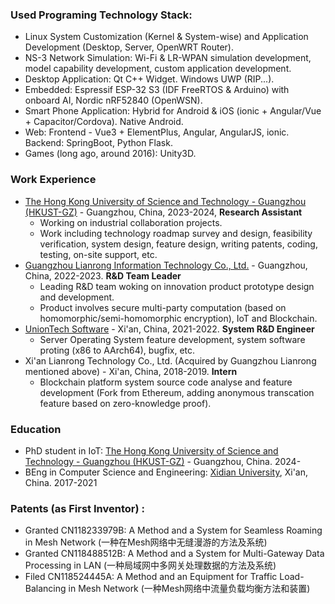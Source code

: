 ### Used Programing Technology Stack:
- Linux System Customization (Kernel & System-wise) and Application Development (Desktop, Server, OpenWRT Router). 
- NS-3 Network Simulation: Wi-Fi & LR-WPAN simulation development, model capability development, custom application development. 
- Desktop Application: Qt C++ Widget. Windows UWP (RIP...).
- Embedded: Espressif ESP-32 S3 (IDF FreeRTOS & Arduino) with onboard AI, Nordic nRF52840 (OpenWSN).
- Smart Phone Application: Hybrid for Android & iOS (ionic + Angular/Vue + Capacitor/Cordova). Native Android.
- Web: Frontend - Vue3 + ElementPlus, Angular, AngularJS, ionic. Backend: SpringBoot, Python Flask.
- Games (long ago, around 2016): Unity3D.

### Work Experience
- [The Hong Kong University of Science and Technology - Guangzhou (HKUST-GZ)](https://www.hkust-gz.edu.cn/) - Guangzhou, China, 2023-2024, **Research Assistant**
  - Working on industrial collaboration projects.
  - Work including technology roadmap survey and design, feasibility verification, system design, feature design, writing patents, coding, testing, on-site support, etc. 
- [Guangzhou Lianrong Information Technology Co., Ltd.](https://www.lianronginfo.com/) - Guangzhou, China, 2022-2023. **R&D Team Leader**
  - Leading R&D team woking on innovation product prototype design and development.
  - Product involves secure multi-party computation (based on homomorphic/semi-homomorphic encryption), IoT and Blockchain.
- [UnionTech Software](https://uos.uniontech.com/About.html) - Xi'an, China, 2021-2022. **System R&D Engineer**
  - Server Operating System feature development, system software proting (x86 to AArch64), bugfix, etc.
- Xi'an Lianrong Technology Co., Ltd. (Acquired by Guangzhou Lianrong mentioned above) - Xi'an, China, 2018-2019. **Intern**
  - Blockchain platform system source code analyse and feature development (Fork from Ethereum, adding anonymous transcation feature based on zero-knowledge proof).

### Education
- PhD student in IoT: [The Hong Kong University of Science and Technology - Guangzhou (HKUST-GZ)](https://www.hkust-gz.edu.cn/) - Guangzhou, China. 2024-
- BEng in Computer Science and Engineering: [Xidian University](https://en.xidian.edu.cn/), Xi'an, China. 2017-2021

### Patents (as First Inventor) :
- Granted CN118233979B: A Method and a System for Seamless Roaming in Mesh Network (一种在Mesh网络中无缝漫游的方法及系统)
- Granted CN118488512B: A Method and a System for Multi-Gateway Data Processing in LAN (一种局域网中多网关处理数据的方法及系统)
- Filed CN118524445A: A Method and an Equipment for Traffic Load-Balancing in Mesh Network (一种Mesh网络中流量负载均衡方法和装置)
